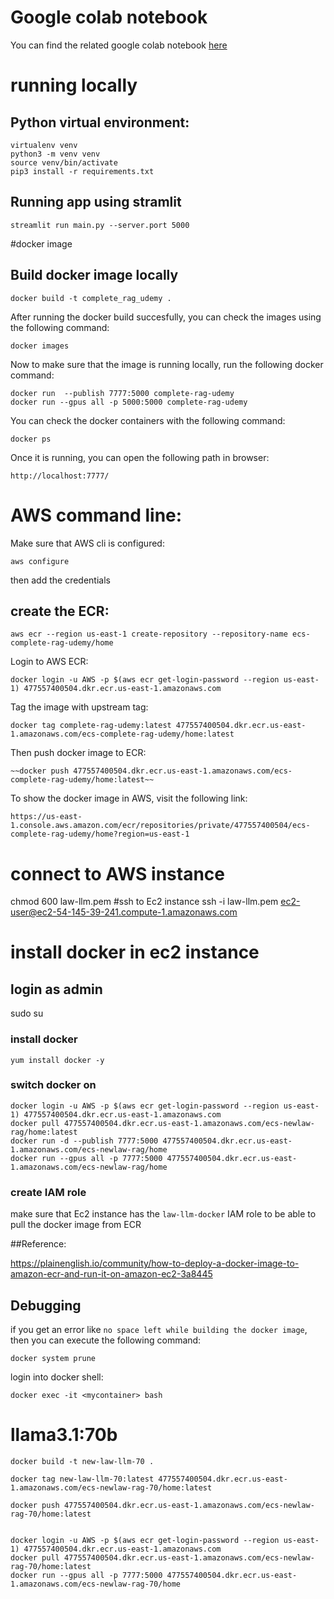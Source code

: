 # Google colab notebook

You can find the related google colab notebook [here](https://colab.research.google.com/drive/1qpyX3AaNfvgj134TJsEWs1NypHypogGT#scrollTo=m2TlrGkVi7bp) 
# running locally
## Python virtual environment:
```
virtualenv venv
python3 -m venv venv
source venv/bin/activate
pip3 install -r requirements.txt 
```
## Running app using stramlit
```
streamlit run main.py --server.port 5000
```
#docker image
## Build docker image locally
```
docker build -t complete_rag_udemy .
```
After running the docker build succesfully, you can check the images using the following command:

```
docker images 
```

Now to make sure that the image is running locally, run the following docker command:

```
docker run  --publish 7777:5000 complete-rag-udemy
docker run --gpus all -p 5000:5000 complete-rag-udemy

```
You can check the docker containers with the following command:

```
docker ps
```

Once it is running, you can open the following path in browser:
```
http://localhost:7777/
```

# AWS command line:
Make sure that AWS cli is configured:
```
aws configure
```
then add the credentials

## create the ECR:
```
aws ecr --region us-east-1 create-repository --repository-name ecs-complete-rag-udemy/home
```
Login to AWS ECR:
```
docker login -u AWS -p $(aws ecr get-login-password --region us-east-1) 477557400504.dkr.ecr.us-east-1.amazonaws.com
```

Tag the image with upstream tag:
```
docker tag complete-rag-udemy:latest 477557400504.dkr.ecr.us-east-1.amazonaws.com/ecs-complete-rag-udemy/home:latest
```

Then push docker image to ECR:

```
~~docker push 477557400504.dkr.ecr.us-east-1.amazonaws.com/ecs-complete-rag-udemy/home:latest~~
```


To show the docker image in AWS, visit the following link:
```
https://us-east-1.console.aws.amazon.com/ecr/repositories/private/477557400504/ecs-complete-rag-udemy/home?region=us-east-1
```

# connect to AWS instance 
chmod 600 law-llm.pem
#ssh to Ec2 instance
ssh -i law-llm.pem ec2-user@ec2-54-145-39-241.compute-1.amazonaws.com
# install docker in ec2 instance 
## login as admin
sudo su
### install docker
```
yum install docker -y
```
### switch docker on
```
docker login -u AWS -p $(aws ecr get-login-password --region us-east-1) 477557400504.dkr.ecr.us-east-1.amazonaws.com
docker pull 477557400504.dkr.ecr.us-east-1.amazonaws.com/ecs-newlaw-rag/home:latest
docker run -d --publish 7777:5000 477557400504.dkr.ecr.us-east-1.amazonaws.com/ecs-newlaw-rag/home
docker run --gpus all -p 7777:5000 477557400504.dkr.ecr.us-east-1.amazonaws.com/ecs-newlaw-rag/home

```
### create IAM role 
make sure that Ec2 instance has the `law-llm-docker` IAM role to be able to pull the docker image from ECR


##Reference: 

https://plainenglish.io/community/how-to-deploy-a-docker-image-to-amazon-ecr-and-run-it-on-amazon-ec2-3a8445

## Debugging
if you get an error like `no space left while building the docker image`, then you can execute the following command:

```
docker system prune
```

login into docker shell:

```
docker exec -it <mycontainer> bash
```


# llama3.1:70b

```
docker build -t new-law-llm-70 .

docker tag new-law-llm-70:latest 477557400504.dkr.ecr.us-east-1.amazonaws.com/ecs-newlaw-rag-70/home:latest

docker push 477557400504.dkr.ecr.us-east-1.amazonaws.com/ecs-newlaw-rag-70/home:latest


docker login -u AWS -p $(aws ecr get-login-password --region us-east-1) 477557400504.dkr.ecr.us-east-1.amazonaws.com
docker pull 477557400504.dkr.ecr.us-east-1.amazonaws.com/ecs-newlaw-rag-70/home:latest
docker run --gpus all -p 7777:5000 477557400504.dkr.ecr.us-east-1.amazonaws.com/ecs-newlaw-rag-70/home
```
